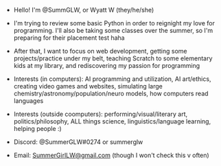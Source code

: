- Hello! I'm @SummGLW, or Wyatt W (they/he/she)
- I'm trying to review some basic Python in order to reignight my love for programming. I'll also be taking some classes over the summer, so I'm preparing for their placement test haha
- After that, I want to focus on web development, getting some projects/practice under my belt, teaching Scratch to some elementary kids at my library, and rediscovering my passion for programming

- Interests (in computers): AI programming and utilization, AI art/ethics, creating video games and websites, simulating large chemistry/astronomy/population/neuro models, how computers read languages
- Interests (outside coomputers): performing/visual/literary art, politics/philosophy, ALL things science, linguistics/language learning, helping people :)


- Discord: @SummerGLW#0274 or summerglw
- Email: SummerGirlLW@gmail.com (though I won't check this v often)

<!---
SummGLW/SummGLW is a ✨ special ✨ repository because its `README.md` (this file) appears on your GitHub profile.
You can click the Preview link to take a look at your changes.
--->
